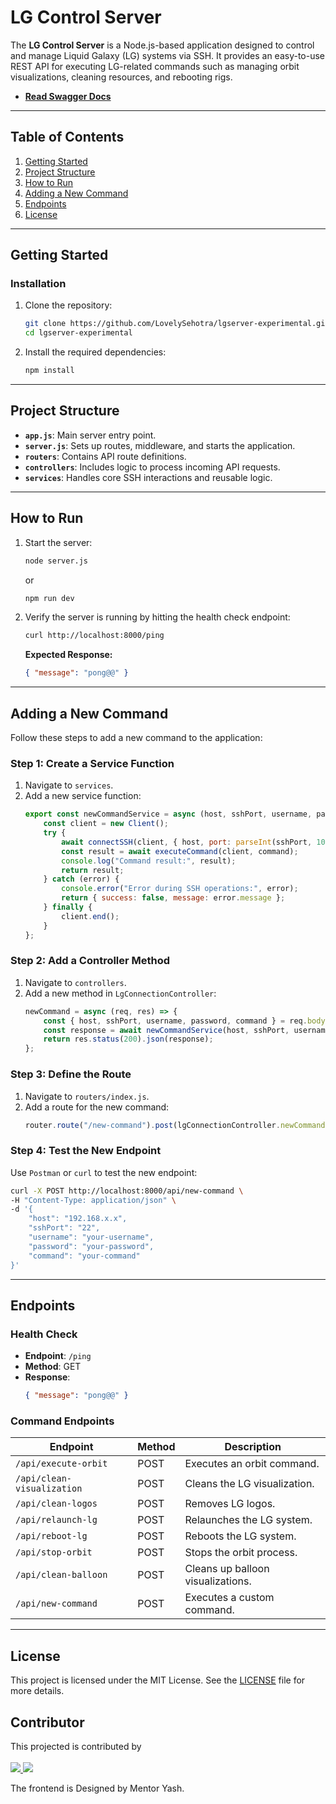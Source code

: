 

# LG Control Server

The **LG Control Server** is a Node.js-based application designed to control and manage Liquid Galaxy (LG) systems via SSH. It provides an easy-to-use REST API for executing LG-related commands such as managing orbit visualizations, cleaning resources, and rebooting rigs.

- [**Read Swagger Docs**](https://rohit-554.github.io/LgServerSwaggerApi/#/)

---

## Table of Contents

1. [Getting Started](#getting-started)
2. [Project Structure](#project-structure)
3. [How to Run](#how-to-run)
4. [Adding a New Command](#adding-a-new-command)
5. [Endpoints](#endpoints)
6. [License](#license)

---

## Getting Started

### Installation

1. Clone the repository:
   ```bash
   git clone https://github.com/LovelySehotra/lgserver-experimental.git
   cd lgserver-experimental
   ```

2. Install the required dependencies:
   ```bash
   npm install
   ```

---

## Project Structure

- **`app.js`**: Main server entry point.
- **`server.js`**: Sets up routes, middleware, and starts the application.
- **`routers`**: Contains API route definitions.
- **`controllers`**: Includes logic to process incoming API requests.
- **`services`**: Handles core SSH interactions and reusable logic.
---

## How to Run

1. Start the server:
   ```bash
   node server.js
   ```
   or
    ```bash
   npm run dev
   ```

2. Verify the server is running by hitting the health check endpoint:
   ```bash
   curl http://localhost:8000/ping
   ```

   **Expected Response:**
   ```json
   { "message": "pong@@" }
   ```

---

## Adding a New Command

Follow these steps to add a new command to the application:

### Step 1: Create a Service Function
1. Navigate to `services`.
2. Add a new service function:
   ```javascript
   export const newCommandService = async (host, sshPort, username, password, command) => {
       const client = new Client();
       try {
           await connectSSH(client, { host, port: parseInt(sshPort, 10), username, password });
           const result = await executeCommand(client, command);
           console.log("Command result:", result);
           return result;
       } catch (error) {
           console.error("Error during SSH operations:", error);
           return { success: false, message: error.message };
       } finally {
           client.end();
       }
   };
   ```

### Step 2: Add a Controller Method
1. Navigate to `controllers`.
2. Add a new method in `LgConnectionController`:
   ```javascript
   newCommand = async (req, res) => {
       const { host, sshPort, username, password, command } = req.body;
       const response = await newCommandService(host, sshPort, username, password, command);
       return res.status(200).json(response);
   };
   ```

### Step 3: Define the Route
1. Navigate to `routers/index.js`.
2. Add a route for the new command:
   ```javascript
   router.route("/new-command").post(lgConnectionController.newCommand);
   ```

### Step 4: Test the New Endpoint
Use `Postman` or `curl` to test the new endpoint:
```bash
curl -X POST http://localhost:8000/api/new-command \
-H "Content-Type: application/json" \
-d '{
    "host": "192.168.x.x",
    "sshPort": "22",
    "username": "your-username",
    "password": "your-password",
    "command": "your-command"
}'
```

---

## Endpoints

### Health Check
- **Endpoint**: `/ping`
- **Method**: GET
- **Response**:
  ```json
  { "message": "pong@@" }
  ```

### Command Endpoints

| Endpoint                      | Method | Description                      |
|-------------------------------|--------|----------------------------------|
| `/api/execute-orbit`          | POST   | Executes an orbit command.       |
| `/api/clean-visualization`    | POST   | Cleans the LG visualization.     |
| `/api/clean-logos`            | POST   | Removes LG logos.                |
| `/api/relaunch-lg`            | POST   | Relaunches the LG system.        |
| `/api/reboot-lg`              | POST   | Reboots the LG system.           |
| `/api/stop-orbit`             | POST   | Stops the orbit process.         |
| `/api/clean-balloon`          | POST   | Cleans up balloon visualizations.|
| `/api/new-command`            | POST   | Executes a custom command.       |

---


## License

This project is licensed under the MIT License. See the [LICENSE](LICENSE) file for more details.


## Contributor

This projected is contributed by <br></br>
<a href="https://github.com/LiquidGalaxyLAB/lg-server/graphs/contributors">
  <img src="https://contrib.rocks/image?repo=LiquidGalaxyLAB/lg-server" />
</a>
<a href="https://github.com/LovelySehotra12/Swiper-Carousel/graphs/contributors">
  <img src="https://contrib.rocks/image?repo=LovelySehotra12/Swiper-Carousel" />
</a>

The frontend is Designed by Mentor Yash.
